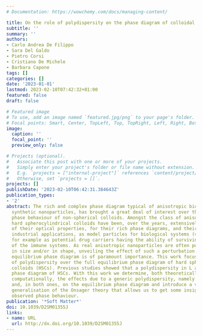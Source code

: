 ```yaml
---
# Documentation: https://wowchemy.com/docs/managing-content/

title: On the role of polydispersity on the phase diagram of colloidal rods
subtitle: ''
summary: ''
authors:
- Carlo Andrea De Filippo
- Sara Del Galdo
- Pietro Corsi
- Cristiano De Michele
- Barbara Capone
tags: []
categories: []
date: '2023-01-01'
lastmod: 2023-02-10T07:42:32+01:00
featured: false
draft: false

# Featured image
# To use, add an image named `featured.jpg/png` to your page's folder.
# Focal points: Smart, Center, TopLeft, Top, TopRight, Left, Right, BottomLeft, Bottom, BottomRight.
image:
  caption: ''
  focal_point: ''
  preview_only: false

# Projects (optional).
#   Associate this post with one or more of your projects.
#   Simply enter your project's folder or file name without extension.
#   E.g. `projects = ["internal-project"]` references `content/project/deep-learning/index.md`.
#   Otherwise, set `projects = []`.
projects: []
publishDate: '2023-02-10T06:42:31.384643Z'
publication_types:
- '2'
abstract: The rich and complex phase diagram typical of anisotropic biological or
  synthetic nanoparticles, has brought a great deal of interest over the equilibrium
  phase behaviour of non-spherical colloids. Amongst the class of anisotropic nanoparticles,
  hard spherocylindrical colloids have been, over the years, extensively studied because
  of their optical properties, for their rich phase diagrams, and their important
  industrial applications, as model particles for biological systems (viruses), or
  for example as potential drug carriers having the ability of surviving the attacks
  of the immune systems. As real anisotropic nanoparticles are often polydisperse
  in size and/or in shape, unveiling the effect of such a perturbation over their
  equilibrium phase diagram is of paramount importance. This work focuses on the effects
  of polydispersity over the full equilibrium phase diagram of hard spherocylindrical
  colloids (HSCs). Previous studies showed that a polydispersity in L alters the equilibrium
  phase diagram of HSCs. With this work we determine, both theoretically as well as
  computationally, the effects due to a generic polydispersity, namely in D, in L
  and, in both ones, on the equilibrium phase diagram and introduce a viable theoretical
  generalisation of the Onsager theory that allows us to get some insight into the
  observed phase behaviour.
publication: '*Soft Matter*'
doi: 10.1039/D2SM01355J
links:
- name: URL
  url: http://dx.doi.org/10.1039/D2SM01355J
---
```


